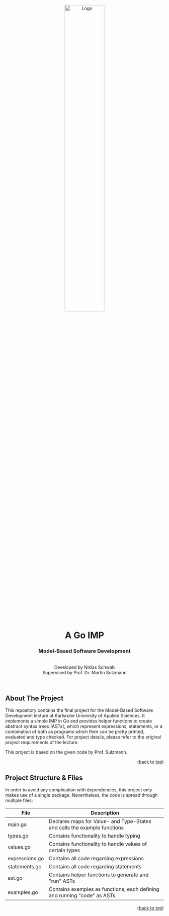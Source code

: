 <br />
<div align="center">
    <a href="https://www.h-ka.de/">
        <img src="https://upload.wikimedia.org/wikipedia/commons/1/13/HKA_Logo_Logoleiste_RGB.png" alt="Logo" width="50%">
    </a>
    <h1 align="center">A Go IMP</h1>
    <p align="center">
        <h3>Model-Based Software Development</h3>
        <br />
        Developed by Niklas Schwab
        <br />
        Supervised by Prof. Dr. Martin Sulzmann 
    </p>
</div>
<br />

<!-- ABOUT THE PROJECT -->
## About The Project
This repository contains the final project for the Model-Based Software Development lecture at Karlsruhe University of Applied Sciences. It implements a simple IMP in Go and provides helper functions to create abstract syntax trees (ASTs), which represent expressions, statements, or a combination of both as programs which then can be pretty printed, evaluated and type checked. For project details, please refer to the original project requirements of the lecture.

This project is based on the given code by Prof. Sulzmann.

<p align="right">(<a href="#top">back to top</a>)</p>

<!-- STRUCTURE & FILES -->
## Project Structure & Files
In order to avoid any complication with dependencies, this project only makes use of a single package. Nevertheless, the code is spread through multiple files:

| File           | Description                                                              |
|----------------|--------------------------------------------------------------------------|
| main.go        | Declares maps for Value- and Type-States and calls the example functions |
| types.go       | Contains functionality to handle typing                                  |
| values.go      | Contains functionality to handle values of certain types                 |
| expressions.go | Contains all code regarding expressions                                  |
| statements.go  | Contains all code regarding statements                                   |
| ast.go         | Contains helper functions to generate and "run" ASTs                     |
| examples.go    | Contains examples as functions, each defining and running "code" as ASTs |


<p align="right">(<a href="#top">back to top</a>)</p>
